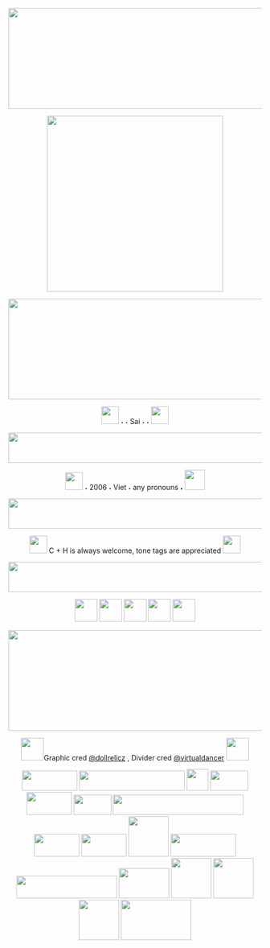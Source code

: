 <p align="center">
    <img width="700" height="200" src="https://64.media.tumblr.com/5f0037ee2a7add3640b6888e11f11f48/a4913a12e4e6c6d7-e0/s2048x3072/164b4f2dceb2f68b407dca7b1b2c5bf02274b529.pnj">
</p>
<p align="center">
    <img width="350" src="https://64.media.tumblr.com/f29eb95129ee0a210e7e5705ff28d937/1c6acaf7e1d2cd4e-01/s1280x1920/4dd0dafd6da72a6a20d888c45cbc1cbbc507d8e2.pnj">
</p>
<p align="center">
    <img width="700" height="200" src="https://64.media.tumblr.com/5f0037ee2a7add3640b6888e11f11f48/a4913a12e4e6c6d7-e0/s2048x3072/164b4f2dceb2f68b407dca7b1b2c5bf02274b529.pnj">
</p>

<p align="center">
 <img width="35" height="35" src="https://64.media.tumblr.com/bc1768aa88163d098d215ad565ed158c/89b42b2e652de499-0e/s250x400/455dc0286dc808d57c17f14cb0509ccff9484825.gifv"  [<strong> ˖ ˖ Sai ˖ ˖ </strong> <img width="35" height="35" src="https://64.media.tumblr.com/eda069be3907dc555541f25687c45496/048efe2750086af4-ed/s250x400/ba81160f877effd5ac19a261065d9c7870bf05ee.gifv"
</p>

<p align="center"> 
 <img width="1000" height="60" src="https://64.media.tumblr.com/75363e71e48d7c2f7c886d6a82741e98/043056077f3d04f1-b0/s640x960/9e557ac81ce186cad35a197f5c3a628d055bc061.gifv" 
  </p>
 
<p align="center">
  <img width="35" height="35" src="https://64.media.tumblr.com/3f8947e5380eda5234b1b5580130e1ff/9c6e8ed21ee96b20-66/s75x75_c1/59dd3867237c4f9fc2bb061a617b1cbbf26f613a.gifv"> ˖ 2006 ˖ </strong> Viet ˖ any pronouns <strong> ˖ </strong> <img width="40" height="40" src="https://64.media.tumblr.com/fa8a56054c1fb9e3d7d0ab68ccf5054e/9c6e8ed21ee96b20-be/s250x400/cad4ce1cdb42df2abf20dc3314e43101068354f2.gifv"
                                    </p>

<p align="center"> 
 <img width="1000" height="60" src="https://64.media.tumblr.com/75363e71e48d7c2f7c886d6a82741e98/043056077f3d04f1-b0/s640x960/9e557ac81ce186cad35a197f5c3a628d055bc061.gifv" 
  </p>
 
<p align="center"> 
<img width="35" height="35" src="https://64.media.tumblr.com/352456d903e816676ae0ef604e7bddfc/852da2147056155f-cf/s75x75_c1/f4157cf922f409b6efce077b49d9a8f1f1e7f75a.gifv">
   C + H is always welcome, tone tags are appreciated <img width="35" height="35" src="https://64.media.tumblr.com/0f48ea3aa62435ad50abc618d62db90e/f2abe0b0a4838764-b0/s250x400/d2659413dfabf05bb98cae50b41643a854a8edbb.pnj"
                                             </p>
  <p align="center"> 
 <img width="1000" height="60" src="https://64.media.tumblr.com/75363e71e48d7c2f7c886d6a82741e98/043056077f3d04f1-b0/s640x960/9e557ac81ce186cad35a197f5c3a628d055bc061.gifv" 
  </p>
   
   <p align="center"> 
 <img width="45" height="45" src="https://64.media.tumblr.com/909d3a082a1c44b81fae8e9badf77cc0/f2abe0b0a4838764-3e/s250x400/d3ad5f659b12805666e57ee05ab90b044dd87f2d.gifv">  <img width="45" height="45" src="https://64.media.tumblr.com/241cbb79939f8ec15aa3ee99a8495af7/9c6e8ed21ee96b20-9a/s250x400/c0193aa61da6a69d2e253720bf2428ae37684d1c.gifv"> <img width="45" height="45" src="https://64.media.tumblr.com/a48a93249781d276e346984ec95e2e2b/852da2147056155f-81/s250x400/0e1eddcdde74747dc76e2654779d74250a790d16.gifv"> <img width="45" height="45" src="https://64.media.tumblr.com/d1fdee56d625b826b64a959f64c95b2d/9c6e8ed21ee96b20-f5/s250x400/8665de62551c2cec9b827b73746b73c391b89b29.gifv"> <img width="45" height="45" src="https://64.media.tumblr.com/5bda53f03733d52d9e2fb3e2000eb7c9/9c6e8ed21ee96b20-01/s250x400/a3be65d7b15f33916bc2585a79905c584b89dafb.gifv">
                                             </p> 
<p align="center">
    <img width="700" height="200" src="https://64.media.tumblr.com/5f0037ee2a7add3640b6888e11f11f48/a4913a12e4e6c6d7-e0/s2048x3072/164b4f2dceb2f68b407dca7b1b2c5bf02274b529.pnj">
</p>

<p align="center">
 <img width="45" height="45" src="https://64.media.tumblr.com/ad7274c0f29b719f85f51012e0d9b138/3b9e634ed41947e0-fe/s250x400/f95a5b2702a59f449e970e82bc07863d5d74f0d2.gifv">Graphic cred <a href= "https://www.tumblr.com/dollrelicz" >@dollrelicz</a> , Divider cred <a href= "https://www.tumblr.com/virtualdancer" >@virtualdancer</a> <img width="45" height="45" src="https://64.media.tumblr.com/63b48a42030a6a64a7706fcf823e60d0/3b9e634ed41947e0-de/s250x400/11b2218dde48c50a3952e2d6d344553736024216.gifv">
</p>


 <p align="center">
 <img width="110" height="40" src="https://64.media.tumblr.com/e69095b28c8221a75d16147117ef412b/96c3111033dfa3ab-fb/s100x200/65870e2c571aef30a1916747d2dc3ed857e8e998.gifv"> <img width="210" height="40" src="https://64.media.tumblr.com/b58e7fa7ed5c38645841421152a6cfa8/27f4388618e0f700-e3/s250x400/399d905b13fc2d803a706592300e00612d64bd9b.gifv"> <img width="43" height="43" src="https://64.media.tumblr.com/9ee3978521ff4b036b51de9d4de92716/7bea1762e12b7167-3a/s75x75_c1/69f07228236367ad5e8db61c386a116917429ec0.gifv"> <img width="75" height="40" src="https://64.media.tumblr.com/bab44f1c76047d01a3ac9b4ed407e11d/d9f9627d74995454-85/s100x200/d36264282f425a410b33c576bbf9bb3bd46134b6.gifv"> <img width="90" height="45" src="https://64.media.tumblr.com/cddbcf27cefc45e1ab90f7d281c01ff5/3206403692d2c7ad-f1/s400x600/c097def76f2cdf63bfbb651807f2bacdd458107f.pnj"> <img width="75" height="40" src="https://64.media.tumblr.com/e328ee0f3f80c5d6596378979e7f7988/b3d83bbf44993478-7f/s100x200/4c8aafca73e51867644cf0ffd5b3e0d84797a320.pnj"> <img width="260" height="40" src="https://64.media.tumblr.com/57b5ed9056b1c06fc867531ab807016e/b101001ea3011547-7f/s640x960/251ba24ee7df58e29a86474076a9bd4b8484f4e3.gifv"> <img width="90" height="45" src="https://64.media.tumblr.com/cf52414f63912c4b461f51def5db6ac4/cbf1d710120a4937-c4/s100x200/eede639e2b77d325a6de473a83b7af874c056b32.pnj"> <img width="90" height="45" src="https://64.media.tumblr.com/9f7aa7377efe3125cd1b656005fafed6/c50dc93c89e251e3-ea/s100x200/4b578370d2ff70bb907bca885906b7860002159f.gifv"> <img width="80" height="80" src="https://64.media.tumblr.com/c2f2ab87e5f3672cd2ecb30aa9cc2f1e/8c274af760a44a4a-dd/s100x200/b4c74e8bea2af325543ac2753314e030fe4c1ab6.gifv"> <img width="130" height="45" src="https://64.media.tumblr.com/bdb5872acb46c5c21ba2f0c829c2156c/0ca350219ed0b47b-83/s100x200/995df1fec4a0d1c5c4b48c3b33f91b967b6f4351.gifv"> <img width="200" height="45" src="https://64.media.tumblr.com/b1adbe9ad53c502a41ab93a2da678204/486fb659144a53ac-0d/s250x400/016bd4966783b54a02f1083cd6eda9e212a97ecc.gifv"> <img width="100" height="60" src="https://64.media.tumblr.com/186587f87c61f04d6f8c7aaad1177c31/d6b109068a2c49c9-0b/s100x200/5e2baaa24972d4f1b78bf905d00a441527912382.pnj"> <img width="80" height="80" src="https://64.media.tumblr.com/f9000dfad1913f05d1a639488cd3faf9/a86ab9f602849811-b6/s2048x3072/a95ea02bec0dfb25a7c6a8bfd94f5307c42f5998.pnj"> <img width="80" height="80" src="https://64.media.tumblr.com/ff1e1475b294f4525c13d74b6baf9eb4/7e8aaabec0cb0857-79/s1280x1920/3c2bfe7de3f7abbe0b3e267fdd20b36d6f701ee0.pnj"> <img width="80" height="80" src="https://64.media.tumblr.com/6cec1152280e182a56702c308aa3572e/9a734a17b1b8ac66-7f/s500x750/ddecdcd47c98e2e707707e36f53599f3d08666fe.pnj"> <img width="140" height="80" src="https://64.media.tumblr.com/f214e593bd965570caa7be252ec6834f/f4334e422c27e293-42/s640x960/b3ffd3268484d23d8fb12c3a854d9878f20ab9bb.gifv">
 
 
 <!--
**zcsaix/zcsaix** is a ✨ _special_ ✨ repository because its `README.md` (this file) appears on your GitHub profile.

Here are some ideas to get you started:

- 🔭 I’m currently working on ...
- 🌱 I’m currently learning ...
- 👯 I’m looking to collaborate on ...
- 🤔 I’m looking for help with ...
- 💬 Ask me about ...
- 📫 How to reach me: ...
- 😄 Pronouns: ...
- ⚡ Fun fact: ...
-->
